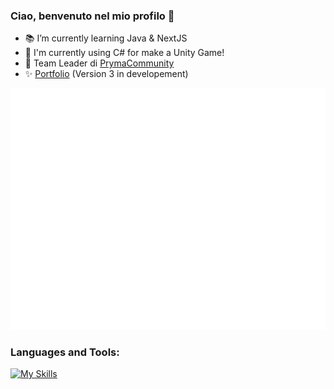 ### Ciao, benvenuto nel mio profilo 👋
- 📚 I’m currently learning Java & NextJS
- 🧩 I'm currently using C# for make a Unity Game!  
- 🦊 Team Leader di [PrymaCommunity](https://www.prymacommunity.it/) 
- ✨ [Portfolio](http://riccardomoi.it/) (Version 3 in developement)

![Metrics](https://github.com/RickyLaChow/metrics/blob/master/github-metrics.svg)

### Languages and Tools:
[![My Skills](https://skillicons.dev/icons?i=js,html,css,react,java,php,kotlin,nextjs,git,unity,idea,mysql,nodejs,vscode,tailwind&perline=8)](https://riccardomoi.it)

